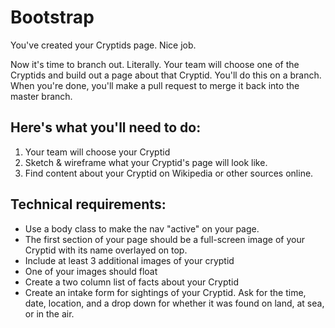 # Bootstrap

You've created your Cryptids page. Nice job.

Now it's time to branch out. Literally. Your team will choose one of the Cryptids and build out a page about that Cryptid. You'll do this on a branch. When you're done, you'll make a pull request to merge it back into the master branch.

## Here's what you'll need to do:

1. Your team will choose your Cryptid
2. Sketch & wireframe what your Cryptid's page will look like.
3. Find content about your Cryptid on Wikipedia or other sources online.

## Technical requirements:

* Use a body class to make the nav "active" on your page.
* The first section of your page should be a full-screen image of your Cryptid with its name overlayed on top.
* Include at least 3 additional images of your cryptid
* One of your images should float
* Create a two column list of facts about your Cryptid
* Create an intake form for sightings of your Cryptid. Ask for the time, date, location, and a drop down for whether it was found on land, at sea, or in the air. 
